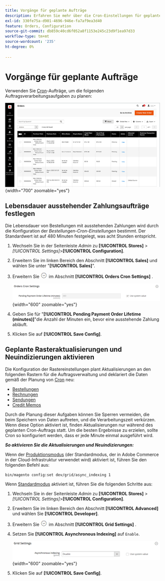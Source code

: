 ```yaml
---
title: Vorgänge für geplante Aufträge
description: Erfahren Sie mehr über die Cron-Einstellungen für geplante Bestellungsvorgänge und Bestellungen, die diese Funktion unterstützen.
exl-id: 330fe75a-d901-4696-946e-fa7af9ea3d40
feature: Orders, Configuration
source-git-commit: db859c40cd6f052a8f1153e245c23d9f1ea97d33
workflow-type: tm+mt
source-wordcount: '235'
ht-degree: 0%

---
```


# Vorgänge für geplante Aufträge

Verwenden Sie [Cron](../systems/cron.md)-Aufträge, um die folgenden Auftragsverarbeitungsaufgaben zu planen:

![Raster &quot;Bestellungen&quot;](./assets/orders-grid.png){width="700" zoomable="yes"}

## Lebensdauer ausstehender Zahlungsaufträge festlegen

Die Lebensdauer von Bestellungen mit ausstehenden Zahlungen wird durch die Konfiguration der _Bestellungen-Cron-Einstellungen_ bestimmt. Der Standardwert ist auf 480 Minuten festgelegt, was acht Stunden entspricht.

1. Wechseln Sie in der Seitenleiste _Admin_ zu **[!UICONTROL Stores]** > _[!UICONTROL Settings]_>**[!UICONTROL Configuration]**.

1. Erweitern Sie im linken Bereich den Abschnitt **[!UICONTROL Sales]** und wählen Sie unter &quot;**[!UICONTROL Sales]**&quot;.

1. Erweitern Sie ![Erweiterungsauswahl](../assets/icon-display-expand.png) im Abschnitt **[!UICONTROL Orders Cron Settings]** .

   ![Bestellungen Cron Settings](../configuration-reference/sales/assets/sales-orders-cron-settings.png){width="600" zoomable="yes"}

1. Geben Sie für &quot;**[!UICONTROL Pending Payment Order Lifetime (minutes)]**&quot;die Anzahl der Minuten ein, bevor eine ausstehende Zahlung abläuft.

1. Klicken Sie auf **[!UICONTROL Save Config]**.

## Geplante Rasteraktualisierungen und Neuindizierungen aktivieren

Die Konfiguration der Rastereinstellungen plant Aktualisierungen an den folgenden Rastern für die Auftragsverwaltung und deklariert die Daten gemäß der Planung von [Cron](../systems/cron.md) neu:

- [Bestellungen](orders.md#orders-workspace)
- [Rechnungen](invoices.md)
- [Sendungen](shipments.md)
- [Credit Memos](credit-memos.md)

Durch die Planung dieser Aufgaben können Sie Sperren vermeiden, die beim Speichern von Daten auftreten, und die Verarbeitungszeit verkürzen. Wenn diese Option aktiviert ist, finden Aktualisierungen nur während des geplanten Cron-Auftrags statt. Um die besten Ergebnisse zu erzielen, sollte Cron so konfiguriert werden, dass er jede Minute einmal ausgeführt wird.

**_So aktivieren Sie die Aktualisierungen und Neuindizierungen:_**

Wenn der [Produktionsmodus](https://experienceleague.adobe.com/docs/commerce-operations/configuration-guide/setup/application-modes.html#production-mode) (der Standardmodus, der in Adobe Commerce in der Cloud-Infrastruktur verwendet wird) aktiviert ist, führen Sie den folgenden Befehl aus:

``bin/magento config:set dev/grid/async_indexing 1``

Wenn [Standardmodus](https://experienceleague.adobe.com/docs/commerce-operations/configuration-guide/setup/application-modes.html#default-mode) aktiviert ist, führen Sie die folgenden Schritte aus:

1. Wechseln Sie in der Seitenleiste _Admin_ zu **[!UICONTROL Stores]** > _[!UICONTROL Settings]_>**[!UICONTROL Configuration]**.

1. Erweitern Sie im linken Bereich den Abschnitt **[!UICONTROL Advanced]** und wählen Sie **[!UICONTROL Developer]**.

1. Erweitern Sie ![Erweiterungsauswahl](../assets/icon-display-expand.png) im Abschnitt **[!UICONTROL Grid Settings]** .

1. Setzen Sie **[!UICONTROL Asynchronous Indexing]** auf `Enable`.

   ![Rastereinstellungen](../configuration-reference/advanced/assets/developer-grid-settings.png){width="600" zoomable="yes"}

1. Klicken Sie auf **[!UICONTROL Save Config]**.
